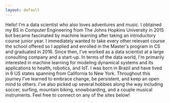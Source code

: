 ```yaml
---
layout: default
---
```



Hello! I'm a data scientist who also loves adventures and music. I obtained my BS in Computer Engineering from The Johns Hopkins University in 2015 but became fascinated by machine learning after taking an introductory course junior year. I immediately wanted to take every other relevant course the school offered so I applied and enrolled in the Master's program in CS and graduated in 2016. Since then,  I've worked as a data scientist at a large consulting company and a start-up. In terms of the data world, I'm primarily interested in machine learning for modeling dynamical systems and its applications to health, robotics, and IoT. I was born in Brazil and have lived in 6 US states spanning from California to New York. Throughout this journey I’ve learned to embrace change, be persistent, and keep an open mind to others. I've also picked up several hobbies along the way including soccer, surfing, mountain biking, snowboarding, and a couple musical instruments. Feel free to connect on any of the sites below!
